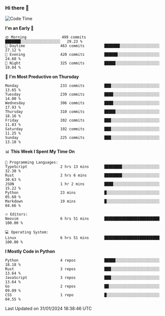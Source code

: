 ### Hi there 👋
<!--START_SECTION:waka-->
![Code Time](http://img.shields.io/badge/Code%20Time-228%20hrs%2019%20mins-blue)

**I'm an Early 🐤** 

```text
🌞 Morning                499 commits         ███████░░░░░░░░░░░░░░░░░░   29.23 % 
🌆 Daytime                463 commits         ███████░░░░░░░░░░░░░░░░░░   27.12 % 
🌃 Evening                420 commits         ██████░░░░░░░░░░░░░░░░░░░   24.60 % 
🌙 Night                  325 commits         █████░░░░░░░░░░░░░░░░░░░░   19.04 % 
```
📅 **I'm Most Productive on Thursday** 

```text
Monday                   233 commits         ███░░░░░░░░░░░░░░░░░░░░░░   13.65 % 
Tuesday                  239 commits         ████░░░░░░░░░░░░░░░░░░░░░   14.00 % 
Wednesday                306 commits         ████░░░░░░░░░░░░░░░░░░░░░   17.93 % 
Thursday                 310 commits         █████░░░░░░░░░░░░░░░░░░░░   18.16 % 
Friday                   202 commits         ███░░░░░░░░░░░░░░░░░░░░░░   11.83 % 
Saturday                 192 commits         ███░░░░░░░░░░░░░░░░░░░░░░   11.25 % 
Sunday                   225 commits         ███░░░░░░░░░░░░░░░░░░░░░░   13.18 % 
```


📊 **This Week I Spent My Time On** 

```text
💬 Programming Languages: 
TypeScript               2 hrs 13 mins       ████████░░░░░░░░░░░░░░░░░   32.38 % 
Rust                     2 hrs 6 mins        ████████░░░░░░░░░░░░░░░░░   30.63 % 
JSON                     1 hr 2 mins         ████░░░░░░░░░░░░░░░░░░░░░   15.22 % 
Python                   23 mins             █░░░░░░░░░░░░░░░░░░░░░░░░   05.60 % 
Markdown                 19 mins             █░░░░░░░░░░░░░░░░░░░░░░░░   04.66 % 

🔥 Editors: 
Neovim                   6 hrs 51 mins       █████████████████████████   100.00 % 

💻 Operating System: 
Linux                    6 hrs 51 mins       █████████████████████████   100.00 % 
```

**I Mostly Code in Python** 

```text
Python                   4 repos             █████░░░░░░░░░░░░░░░░░░░░   18.18 % 
Rust                     3 repos             ███░░░░░░░░░░░░░░░░░░░░░░   13.64 % 
JavaScript               3 repos             ███░░░░░░░░░░░░░░░░░░░░░░   13.64 % 
Go                       2 repos             ██░░░░░░░░░░░░░░░░░░░░░░░   09.09 % 
CSS                      1 repo              █░░░░░░░░░░░░░░░░░░░░░░░░   04.55 % 
```




 Last Updated on 31/01/2024 18:38:46 UTC
<!--END_SECTION:waka-->

<!--
**YoganshSharma/YoganshSharma** is a ✨ _special_ ✨ repository because its `README.md` (this file) appears on your GitHub profile.

Here are some ideas to get you started:

- 🔭 I’m currently working on ...
- 🌱 I’m currently learning ...
- 👯 I’m looking to collaborate on ...
- 🤔 I’m looking for help with ...
- 💬 Ask me about ...
- 📫 How to reach me: ...
- 😄 Pronouns: ...
- ⚡ Fun fact: ...
-->

